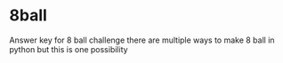# 8ball
Answer key for 8 ball challenge
there are multiple ways to make 8 ball in python but this is one possibility
